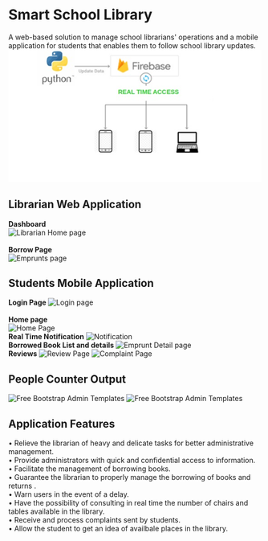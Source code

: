 # Smart School Library

A web-based solution to manage school librarians' operations and a mobile application for students that enables them to follow school library updates.</br>
![architecture](https://github.com/emnaayedi/Smart-School-Library/blob/675caaa3c51d785128b3193183afa2fe1b24ebf1/docs/fonts/images/architecture.jpg?row=true)</br>

## Librarian Web Application
**Dashboard** </br>
![Librarian Home page](https://github.com/emnaayedi/library-master/blob/983d8443bd57d1c46a162b846caa3d8cda37c8b3/docs/fonts/images/home.jpg?raw=true)</br></br>
**Borrow Page** </br>
![Emprunts page](https://github.com/emnaayedi/library-master/blob/6943a93c478a0e90ade76585d991048390b08e19/docs/fonts/images/Emprunts.jpg?raw=true)
</br>

## Students Mobile Application
**Login Page** 
![Login page](https://github.com/emnaayedi/library-master/blob/6943a93c478a0e90ade76585d991048390b08e19/docs/fonts/images/Untitled.jpg?raw=true)</br></br>
**Home page**                                  
![Home Page](https://github.com/emnaayedi/library-master/blob/6943a93c478a0e90ade76585d991048390b08e19/docs/fonts/images/Mobile_app_home.jpg?raw=true)</br>
 **Real Time Notification** 
![Notification](https://github.com/emnaayedi/library-master/blob/6943a93c478a0e90ade76585d991048390b08e19/docs/fonts/images/Real_time_notif.jpg?raw=true)</br>
**Borrowed Book List and details** 
![Emprunt Detail page](https://github.com/emnaayedi/library-master/blob/6943a93c478a0e90ade76585d991048390b08e19/docs/fonts/images/emprunt_details.jpg?raw=true)</br>
**Reviews** 
![Review Page](https://github.com/emnaayedi/library-master/blob/6943a93c478a0e90ade76585d991048390b08e19/docs/fonts/images/review.jpg?raw=true)
![Complaint Page](https://github.com/emnaayedi/library-master/blob/6943a93c478a0e90ade76585d991048390b08e19/docs/fonts/images/complaint.jpg?raw=true)
</br>

## People Counter Output
![Free Bootstrap Admin Templates](https://github.com/emnaayedi/library-master/blob/d0e7be74a2114b437b7f491c8a2f0f909b7795d0/entering.png?row=true)
![Free Bootstrap Admin Templates](https://github.com/emnaayedi/library-master/blob/d0e7be74a2114b437b7f491c8a2f0f909b7795d0/added.png?row=true)


## Application Features
• Relieve the librarian of heavy and delicate tasks for better administrative management. </br>
• Provide administrators with quick and confidential access to information.  </br>
• Facilitate the management of borrowing books. </br>
• Guarantee the librarian to properly manage the borrowing of books and returns . </br>
• Warn users in the event of a delay. </br>
• Have the possibility of consulting in real time the number of chairs and tables available in the library. </br>
• Receive and process complaints sent by students. </br>
• Allow the student to get an idea of availbale places in the library. 


